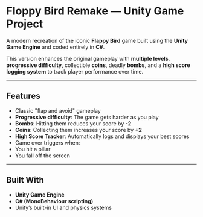 #  Floppy Bird Remake — Unity Game Project

A modern recreation of the iconic **Flappy Bird** game built using the **Unity Game Engine** and coded entirely in **C#**.

This version enhances the original gameplay with **multiple levels**, **progressive difficulty**, collectible **coins**, deadly **bombs**, and a **high score logging system** to track player performance over time.

---

##  Features

-  Classic "flap and avoid" gameplay
-  **Progressive difficulty**: The game gets harder as you play
-  **Bombs**: Hitting them reduces your score by **-2**
-  **Coins**: Collecting them increases your score by **+2**
-  **High Score Tracker**: Automatically logs and displays your best scores
-  Game over triggers when:
  - You hit a pillar
  - You fall off the screen

---

##  Built With

- **Unity Game Engine**
- **C# (MonoBehaviour scripting)**
- Unity’s built-in UI and physics systems
